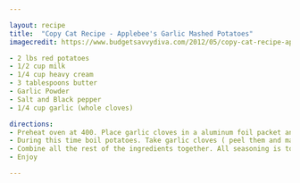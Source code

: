 ```yaml
---

layout: recipe
title:  "Copy Cat Recipe - Applebee's Garlic Mashed Potatoes"
imagecredit: https://www.budgetsavvydiva.com/2012/05/copy-cat-recipe-applebees-garlic-mashed-potatoes/

- 2 lbs red potatoes
- 1/2 cup milk
- 1/4 cup heavy cream
- 3 tablespoons butter
- Garlic Powder
- Salt and Black pepper
- 1/4 cup garlic (whole cloves)

directions:
- Preheat oven at 400. Place garlic cloves in a aluminum foil packet and place in the oven and roast for 45minutes.
- During this time boil potatoes. Take garlic cloves ( peel them and mash them into the potatoes)
- Combine all the rest of the ingredients together. All seasoning is to taste.
- Enjoy

---
```


